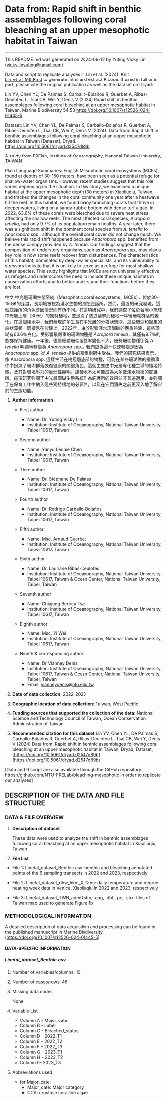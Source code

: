 # Data from: Rapid shift in benthic assemblages following coral bleaching at an upper mesophotic habitat in Taiwan

---

This README.md was generated on 2024-06-12 by Yuting Vicky Lin (vicky.linyuting@gmail.com). 

Data and script to replicate analyses in Lin et al. (2024). Knit [Lin_et_al_MB.Rmd](Lin_et_al_MB.Rmd) to generate .html and extract R code. If used in full or in part, please cite the original publication as well as the dataset on Dryad:

Lin YV, Chen YL, De Palmas S, Carballo-Bolaños R, Guerbet A, Ribas-Deulofeu L, Tsai CB, Wei Y, Denis V (2024) Rapid shift in benthic assemblages following coral bleaching at an upper mesophotic habitat in Taiwan. Marine Biodiversity 54:53 https://doi.org/10.1007/s12526-024-01445-5

Dataset: Lin YV, Chen YL, De Palmas S, Carballo-Bolaños R, Guerbet A, Ribas-Deulofeu L, Tsai CB, Wei Y, Denis V (2024). Data from: Rapid shift in benthic assemblages following coral bleaching at an upper mesophotic habitat in Taiwan [Dataset]. Dryad. https://doi.org/10.5061/dryad.d2547d89b

A study from FRElab, Institute of Oceanography, National Taiwan University, TAIWAN

Plain Language Summaries:
English 
    Mesophotic coral ecosystems (MCEs), found at depths of 30-150 meters, have been seen as a potential refuge for shallow-water organisms. However, recent studies suggest that this role varies depending on the situation. In this study, we examined a unique habitat at the upper mesophotic depth (30 meters) in Xiaoliuqiu, Taiwan, and tracked the changes in the coral community one year after a heatwave hit the reef. In this habitat, we found many branching corals that thrive in deeper waters, living on a sandy-rubble bottom with dense turf algae. In 2022, 63.6% of these corals were bleached due to severe heat stress affecting the shallow reefs. The most affected coral species, <i>Acropora tenella</i>, had only 9.7% of its population remain healthy. A year later, there was a significant shift in the dominant coral species from <i>A. tenella</i> to <i>Anacropora</i> spp., although the overall coral cover did not change much. We believe this rapid shift happened because <i>Anacropora</i> spp. benefited from the dense canopy provided by <i>A. tenella</i>. Our findings suggest that the composition of understory organisms, such as <i>Anacropora</i> spp., may play a key role in how some reefs recover from disturbances. The characteristics of this habitat, dominated by deep-water specialists, and its vulnerability to stressors indicate that it is unlikely to serve as a refuge for most shallow-water species. This study highlights that MCEs are not universally effective as refuges and underscores the need to include these unique habitats in conservation efforts and to better understand their functions before they are lost.

中文 
    中光層珊瑚生態系統（Mesophotic coral ecosystems ; MCEs），位於30-150米的深度，長期地被視為淺水生物的潛在庇護所。然而，最近的研究發現，這個庇護所的角色會因情況而有所不同。在這項研究中，我們調查了位於台灣小琉球中光層上層（30米）的獨特棲地，並追踪了熱浪襲擊此棲地一年後珊瑚群落的變化。在這個棲地中，我們發現許多生長在中光層的分枝狀珊瑚，這些珊瑚和密集的絲狀藻類一同棲息在沙礫上。2022年，由於影響淺水珊瑚礁的嚴重熱浪，這些珊瑚有63.6％白化。受影響最嚴重的珊瑚物種是 <i>Acropora tenella</i>，其僅有9.7％的族群保持健康。一年後，儘管總體珊瑚覆蓋率變化不大，優勢珊瑚物種卻從 <i>A. tenella</i> 明顯地轉變為 <i>Anacropora</i> spp.。我們認為這一快速轉變是因為 <i>Anacropora</i> spp. 從 <i>A. tenella</i> 提供的密集樹冠中受益。我們的研究結果表示，像 Anacropora spp. 這樣生活在樹冠層底部的物種，可能在某些珊瑚礁的擾動事件中扮演了珊瑚群落恢復健康的關鍵角色。這個主要由中光層專化種主導的棲地特徵，及其對環境壓力的脆弱性顯明，該棲地不太可能成為大多數淺水物種的庇護所。這項研究強調了中光層珊瑚生態系統作為庇護所的效果並非普遍適用，並強調了在保育工作中納入這些獨特棲地的必要性，以及在它們消失之前更深入地了解它們的生態功能。
   
1. **Author Information**

	+ First author
		+ Name: Dr. Yuting Vicky Lin
		+ Institution: Institute of Oceanography, National Taiwan University, Taipei 10617, Taiwan

	+ Second author
		+ Name: Yanyu Leonie Chen
		+ Institution: Institute of Oceanography, National Taiwan University, Taipei 10617, Taiwan 
 		
	+ Third author 
		+ Name: Dr. Stéphane De Palmas
		+ Institution: Institute of Oceanography, National Taiwan University, Taipei 10617, Taiwan
		
	+ Fourth author 
		+ Name: Dr. Rodrigo Carballo-Bolaños
		+ Institution: Institute of Oceanography, National Taiwan University, Taipei 10617, Taiwan
			
	+ Fifth author 
		+ Name: Msc. Arnaud Guerbet
		+ Institution: Institute of Oceanography, National Taiwan University, Taipei 10617, Taiwan

	+ Sixth author 
		+ Name: Dr. Lauriane Ribas-Deulofeu
		+ Institution: Institute of Oceanography, National Taiwan University, Taipei 10617, Taiwan &
                             Ocean Center, National Taiwan University, Taipei, Taiwan

	+ Seventh author 
		+ Name: Chiajung Berrica Tsai
		+ Institution: Institute of Oceanography, National Taiwan University, Taipei 10617, Taiwan

	+ Eighth author 
		+ Name: Msc. Yi Wei
		+ Institution: Institute of Oceanography, National Taiwan University, Taipei 10617, Taiwan

	+ Nineth & corresponding author 
		+ Name: Dr Vianney Denis
		+ Institution: Institute of Oceanography, National Taiwan University, Taipei 10617, Taiwan &
                             Ocean Center, National Taiwan University, Taipei, Taiwan
		+ Email: vianneydenis@ntu.edu.tw

2. **Date of data collection**: 2022-2023

3. **Geographic location of data collection**: Taiwan, West Pacific

4. **Funding sources that supported the collection of the data**:  National Science and Technology Council of Taiwan, Ocean Conservation Administration of Taiwan

5. **Recommended citation for this dataset**
Lin YV, Chen YL, De Palmas S, Carballo-Bolaños R, Guerbet A, Ribas-Deulofeu L, Tsai CB, Wei Y, Denis V (2024) Data from: Rapid shift in benthic assemblages following coral bleaching at an upper mesophotic habitat in Taiwan, Dryad, Dataset, [https://doi.org/10.5061/dryad.d2547d89b](https://doi.org/10.5061/dryad.d2547d89b)

[Data and R script are also available through the GitHub repository https://github.com/NTU-FRELab/bleaching-mesophotic in order to replicate our analyses]


## DESCRIPTION OF THE DATA AND FILE STRUCTURE

### DATA & FILE OVERVIEW

1. **Description of dataset**

   These data were used to analyze the shift in benthic assemblages following coral bleaching at an upper mesophotic habitat in Xiaoliuqiu, Taiwan

2. **File List**

  + File 1: Linetal_dataset_Benthic.csv: benthic and bleaching annotated points of the 6 sampling transects in 2022 and 2023, respectively

  + File 2: Linetal_dataset_dhw_5km_XLQ.nc: daily temperature and degree heating week data in Venice, Xiaoliuqiu in 2022 and 2023, respectively

  + File 3: Linetal_dataset_TWN_adm0.shp, .cpg, .dbf, .prj, .shx: files of Taiwan map used to generate Figure 1b


### METHODOLOGICAL INFORMATION

   A detailed description of data acquisition and processing can be found in the published manuscript in Marine Biodiversity (https://doi.org/10.1007/s12526-024-01445-5)
   

#### DATA-SPECIFIC INFORMATION


##### **Linetal_dataset_Benthic.csv**

1. Number of variables/columns: 10

2. Number of cases/rows: 46

3. Missing data codes

    None

4. Variable List

    + Column A - Major_cate
    + Column B - Label
    + Column C - Bleached_status
    + Column D - 2022_T1
    + Column E – 2022_T2
    + Column F – 2022_T3
    + Column G – 2023_T1
    + Column H – 2023_T2
    + Column I – 2023_T3
    

5. Abbreviations used
  
    + for Major_cate: 
      + Major_cate: Major category
      + CCA: crustose coralline algae

